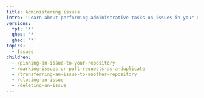 ```yaml
---
title: Administering issues
intro: 'Learn about performing administrative tasks on issues in your repositories.'
versions:
  fpt: '*'
  ghes: '*'
  ghec: '*'
topics:
  - Issues
children:
  - /pinning-an-issue-to-your-repository
  - /marking-issues-or-pull-requests-as-a-duplicate
  - /transferring-an-issue-to-another-repository
  - /closing-an-issue
  - /deleting-an-issue
---
```


